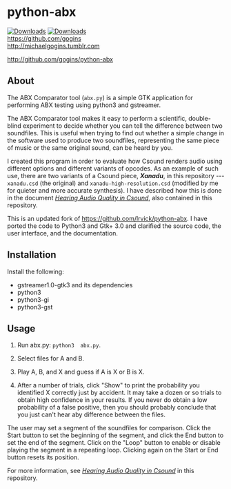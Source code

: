 # python-abx #
[![Downloads](https://pepy.tech/badge/video2tfrecord)](gogins/python-abx)
[![Downloads](https://pepy.tech/badge/gogins/python-abx)](gogins/python-abx)
<br>
https://github.com/gogins<br>
http://michaelgogins.tumblr.com


<http://github.com/gogins/python-abx>

## About

The ABX Comparator tool (`abx.py`) is a simple GTK application for performing 
ABX testing using python3 and gstreamer.

The ABX Comparator tool makes it easy to perform a scientific, double-blind 
experiment to decide whether you can tell the difference between two 
soundfiles. This is useful when trying to find out whether a simple change in 
the software used to produce two soundfiles, representing the same piece of 
music or the same original sound, can be heard by you.

I created this program in order to evaluate how Csound renders audio using 
different options and different variants of opcodes. As an example of such 
use, there are two variants of a Csound piece, **_Xanadu_**, in this 
repository --- `xanadu.csd` (the original) and `xanadu-high-resolution.csd` 
(modified by me for quieter and more accurate synthesis). I have described 
how this is done in the document [_Hearing Audio Quality in Csound_](csound-audio-quality.pdf), 
also contained in this repository.

This is an updated fork of https://github.com/lrvick/python-abx. I have ported 
the code to Python3 and Gtk+ 3.0 and clarified the source code, the user 
interface, and the documentation.

## Installation

Install the following:

  * gstreamer1.0-gtk3 and its dependencies
  * python3
  * python3-gi
  * python3-gst

## Usage

1. Run abx.py: ```python3  abx.py```.

2. Select files for A and B.

3. Play A, B, and X and guess if A is X or B is X.

4. After a number of trials, click "Show" to print the probability you 
   identified X correctly just by accident. It may take a dozen or so trials 
   to obtain high confidence in your results. If you never do obtain a low 
   probability of a false positive, then you should probably conclude that 
   you just can't hear aby difference between the files.
   
The user may set a segment of the soundfiles for comparison. Click the Start 
button to set the beginning of the segment, and click the End button to set 
the end of the segment. Click on the "Loop" button to enable or disable 
playing the segment in a repeating loop. Clicking again on the Start or End 
button resets its position.

For more information, see [_Hearing Audio Quality in Csound_](csound-audio-quality.pdf) 
in this repository.

